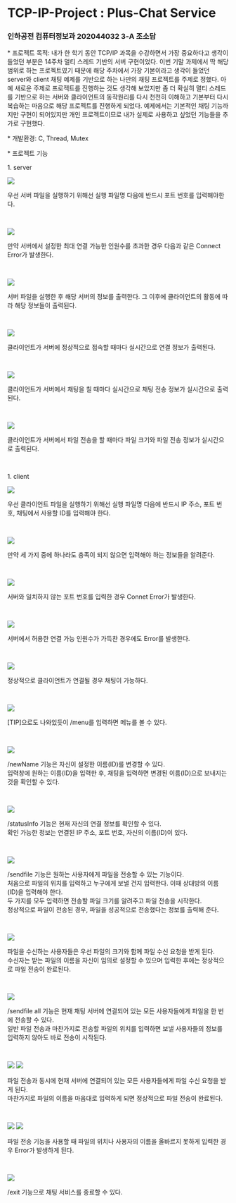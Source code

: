 # TCP-IP-Project : Plus-Chat Service 
<h3>인하공전 컴퓨터정보과 202044032 3-A 조소담</h3>

<p>* 프로젝트 목적: 내가 한 학기 동안 TCP/IP 과목을 수강하면서 가장 중요하다고 생각이 들었던 부분은 14주차 멀티 스레드 기반의 서버 구현이었다. 이번 기말 과제에서 딱 해당 범위로 하는 프로젝트였기 때문에 해당 주차에서 가장 기본이라고 생각이 들었던 server와 client 채팅 예제를 기반으로 하는 나만의 채팅 프로젝트를 주제로 정했다. 아예 새로운 주제로 프로젝트를 진행하는 것도 생각해 보았지만 좀 더 확실히 멀티 스레드를 기반으로 하는 서버와 클라이언트의 동작원리를 다시 천천히 이해하고 기본부터 다시 복습하는 마음으로 해당 프로젝트를 진행하게 되었다. 예제에서는 기본적인 채팅 기능까지만 구현이 되어있지만 개인 프로젝트이므로 내가 실제로 사용하고 싶었던 기능들을 추가로 구현했다.</p>

<p>* 개발환경: C, Thread, Mutex</p>

<p>* 프로젝트 기능</p>
<p>1. server</p>
  <img width="" height="" src="./serv/serv_start.JPG"></img>
 <p>우선 서버 파일을 실행하기 위해선 실행 파일명 다음에 반드시 포트 번호를 입력해야한다.</p><br>
 
  <img width="" height="" src="./serv/serv_fullError.JPG"></img>
 <p>만약 서버에서 설정한 최대 연결 가능한 인원수를 초과한 경우 다음과 같은 Connect Error가 발생한다.</p><br>
 
  <img width="" height="" src="./serv/serv_main.JPG"></img>
 <p>서버 파일을 실행한 후 해당 서버의 정보를 출력한다. 그 이후에 클라이언트의 활동에 따라 해당 정보들이 출력된다.</p><br>
 
   <img width="" height="" src="./serv/serv_connect.JPG"></img>
 <p>클라이언트가 서버에 정상적으로 접속할 때마다 실시간으로 연결 정보가 출력된다.</p><br> 
 
   <img width="" height="" src="./serv/serv_chat.JPG"></img>
 <p>클라이언트가 서버에서 채팅을 칠 때마다 실시간으로 채팅 전송 정보가 실시간으로 출력된다.</p><br>
 
   <img width="" height="" src="./serv/serv_file.JPG"></img>
 <p>클라이언트가 서버에서 파일 전송을 할 때마다 파일 크기와 파일 전송 정보가 실시간으로 출력된다.</p><br> 
 
<p>1. client</p>
  <img width="" height="" src="./clint/clint_start.JPG"></img>
 <p>우선 클라이언트 파일을 실행하기 위해선 실행 파일명 다음에 반드시 IP 주소, 포트 번호, 채팅에서 사용할 ID를 입력해야 한다.</p><br>
 
  <img width="" height="" src="./clint/clint_startError.JPG"></img>
 <p>만약 세 가지 중에 하나라도 충족이 되지 않으면 입력해야 하는 정보들을 알려준다.</p><br>
 
  <img width="" height="" src="./clint/clint_portError.JPG"></img>
 <p>서버와 일치하지 않는 포트 번호를 입력한 경우 Connet Error가 발생한다.</p><br>
 
  <img width="" height="" src="./clint/clint_fullError.JPG"></img>
 <p>서버에서 허용한 연결 가능 인원수가 가득찬 경우에도 Error를 발생한다.</p><br>
 
  <img width="" height="" src="./clint/clint_chat.JPG"></img>
 <p>정상적으로 클라이언트가 연결될 경우 채팅이 가능하다.</p><br>
 
  <img width="" height="" src="./clint/clint_menu.JPG"></img>
 <p>[TIP]으로도 나와있듯이 /menu를 입력하면 메뉴를 볼 수 있다.</p><br>
 
  <img width="" height="" src="./clint/clint_changeName.JPG"></img>
 <p>/newName 기능은 자신이 설정한 이름(ID)를 변경할 수 있다.<br>입력창에 원하는 이름(ID)을 입력한 후, 채팅을 입력하면 변경된 이름(ID)으로 보내지는 것을 확인할 수 있다.</p><br>
 
  <img width="" height="" src="./clint/clint_status.JPG"></img>
 <p>/statusInfo 기능은 현재 자신의 연결 정보를 확인할 수 있다.<br> 확인 가능한 정보는 연결된 IP 주소, 포트 번호, 자신의 이름(ID)이 있다.</p><br>
 
  <img width="" height="" src="./clint/clint_file_me.JPG"></img>
 <p>/sendfile 기능은 원하는 사용자에게 파일을 전송할 수 있는 기능이다.<br> 
처음으로 파일의 위치를 입력하고 누구에게 보낼 건지 입력한다. 이때 상대방의 이름(ID)을 입력해야 한다.<br>
두 가지를 모두 입력하면 전송할 파일 크기를 알려주고 파일 전송을 시작한다.<br> 
정상적으로 파일이 전송된 경우, 파일을 성공적으로 전송했다는 정보를 출력해 준다.</p><br>
 
  <img width="" height="" src="./clint/clint_file_you.JPG"></img>
 <p>파일을 수신하는 사용자들은 우선 파일의 크기와 함께 파일 수신 요청을 받게 된다.<br>
수신자는 받는 파일의 이름을 자신이 임의로 설정할 수 있으며 입력한 후에는 정상적으로 파일 전송이 완료된다.</p><br>
 
  <img width="" height="" src="./clint/clint_fileAll_me.JPG"></img>
 <p>/sendfile all 기능은 현재 채팅 서버에 연결되어 있는 모든 사용자들에게 파일을 한 번에 전송할 수 있다.<br>
일반 파일 전송과 마찬가지로 전송할 파일의 위치를 입력하면 보낼 사용자들의 정보를 입력하지 않아도 바로 전송이 시작된다.</p><br>
 
  <img width="" height="" src="./clint/clint_fileAll_you1.JPG"></img>
  <img width="" height="" src="./clint/clint_fileAll_you2.JPG"></img>
 <p>파일 전송과 동시에 현재 서버에 연결되어 있는 모든 사용자들에게 파일 수신 요청을 받게 된다.
<br> 마찬가지로 파일의 이름을 마음대로 입력하게 되면 정상적으로 파일 전송이 완료된다.</p><br>
 
  <img width="" height="" src="./clint/clint_fileError_file.JPG"></img>
  <img width="" height="" src="./clint/clint_fileError_user.JPG"></img>
 <p>파일 전송 기능을 사용할 때 파일의 위치나 사용자의 이름을 올바르지 못하게 입력한 경우 Error가 발생하게 된다.</p><br>
 
  <img width="" height="" src="./clint/clint_exit.JPG"></img>
 <p>/exit 기능으로 채팅 서비스를 종료할 수 있다.</p><br>
